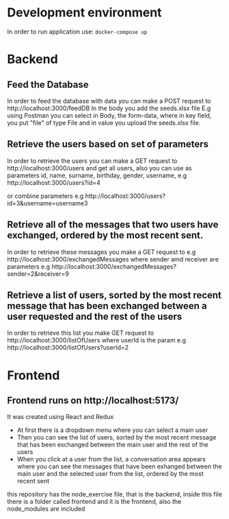 # Development environment

In order to run application use:
`docker-compose up`

# Backend

## Feed the Database

In order to feed the database with data you can make a POST request to http://localhost:3000/feedDB
In the body you add the seeds.xlsx file
E.g using Postman you can select in Body, the form-data, where in key field, you put "file" of type File and in value you upload the seeds.xlsx file.

## Retrieve the users based on set of parameters

In order to retrieve the users you can make a GET request to http://localhost:3000/users and get all users, also you can use as parameters id, name, surname, birthday, gender, username,
e.g http://localhost:3000/users?id=4

or combine parameters
e.g http://localhost:3000/users?id=3&username=username3

## Retrieve all of the messages that two users have exchanged, ordered by the most recent sent.

In order to retrieve these messages you make a GET request to e.g http://localhost:3000/exchangedMessages where sender amd receiver are parameters
e.g http://localhost:3000/exchangedMessages?sender=2&receiver=9

## Retrieve a list of users, sorted by the most recent message that has been exchanged between a user requested and the rest of the users

In order to retrieve this list you make GET request to http://localhost:3000/listOfUsers where userId is the param
e.g http://localhost:3000/listOfUsers?userId=2

# Frontend

## Frontend runs on http://localhost:5173/

It was created using React and Redux

- At first there is a dropdown menu where you can select a main user
- Then you can see the list of users, sorted by the most recent message that has been exchanged between the main user and the rest of the users
- When you click at a user from the list, a conversation area appears where you can see the messages that have been exhanged between the main user and the selected user from the list, ordered by the most recent sent

this repository has the node_exercise file, that is the backend, inside this file there is a folder called frontend and it is the frontend,
also the node_modules are included
